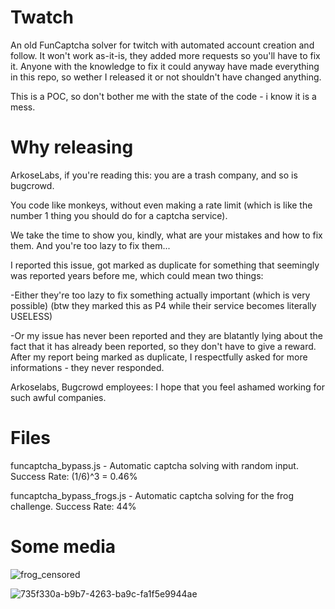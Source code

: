 # Twatch
 An old FunCaptcha solver for twitch with automated account creation and follow.
 It won't work as-it-is, they added more requests so you'll have to fix it. 
 Anyone with the knowledge to fix it could anyway have made everything in this repo, so wether I released it or not shouldn't have changed anything.
 
 This is a POC, so don't bother me with the state of the code - i know it is a mess.
 
# Why releasing
 ArkoseLabs, if you're reading this: you are a trash company, and so is bugcrowd.
 
 You code like monkeys, without even making a rate limit (which is like the number 1 thing you should do for a captcha service).
 
 We take the time to show you, kindly, what are your mistakes and how to fix them. And you're too lazy to fix them...
 
 I reported this issue, got marked as duplicate for something that seemingly was reported years before me, which could mean two things:
 
  -Either they're too lazy to fix something actually important (which is very possible) (btw they marked this as P4 while their service becomes literally USELESS)
  
  -Or my issue has never been reported and they are blatantly lying about the fact that it has already been reported, so they don't have to give a reward.
 After my report being marked as duplicate, I respectfully asked for more informations - they never responded.
 
 
 Arkoselabs, Bugcrowd employees: I hope that you feel ashamed working for such awful companies.
 
 # Files
 funcaptcha_bypass.js - Automatic captcha solving with random input. Success Rate: (1/6)^3 = 0.46%
 
 funcaptcha_bypass_frogs.js - Automatic captcha solving for the frog challenge. Success Rate: 44%

# Some media
![frog_censored](https://user-images.githubusercontent.com/44021130/168843305-1aa16494-263f-40ba-abdf-c7aa22220926.png)

![735f330a-b9b7-4263-ba9c-fa1f5e9944ae](https://user-images.githubusercontent.com/44021130/168847311-5d95c977-dea4-42ba-ba0b-d1dab902bc54.png)

